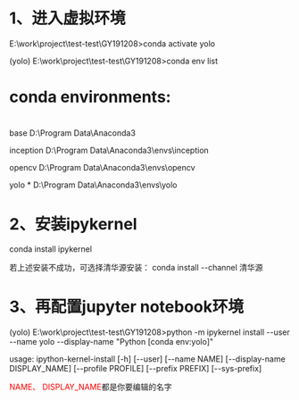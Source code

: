 # 1、进入虚拟环境
E:\work\project\test-test\GY191208>conda activate yolo

(yolo) E:\work\project\test-test\GY191208>conda env list
# conda environments:
#
base                     D:\Program Data\Anaconda3

inception                D:\Program Data\Anaconda3\envs\inception

opencv                   D:\Program Data\Anaconda3\envs\opencv

yolo                  *  D:\Program Data\Anaconda3\envs\yolo

# 2、安装ipykernel

conda install ipykernel

若上述安装不成功，可选择清华源安装：
conda install --channel 清华源

# 3、再配置jupyter notebook环境

(yolo) E:\work\project\test-test\GY191208>python -m ipykernel install --user --name yolo --display-name "Python [conda env:yolo]"

usage: ipython-kernel-install [-h] [--user] [--name NAME]
                              [--display-name DISPLAY_NAME]
                              [--profile PROFILE] [--prefix PREFIX]
                              [--sys-prefix]

<font color = red > NAME、 DISPLAY_NAME</font>都是你要编辑的名字